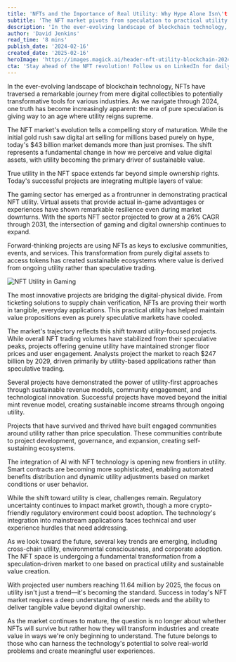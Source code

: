```yaml
---
title: 'NFTs and the Importance of Real Utility: Why Hype Alone Isn\'t Enough'
subtitle: 'The NFT market pivots from speculation to practical utility and sustainable value creation'
description: 'In the ever-evolving landscape of blockchain technology, NFTs have evolved from digital collectibles to transformative tools. Discover how 2024 marks the shift from speculation to utility, driving sustainable value in the $43 billion market.'
author: 'David Jenkins'
read_time: '8 mins'
publish_date: '2024-02-16'
created_date: '2025-02-16'
heroImage: 'https://images.magick.ai/header-nft-utility-blockchain-2024.jpg'
cta: 'Stay ahead of the NFT revolution! Follow us on LinkedIn for daily insights into blockchain innovation and digital asset utility. Join our community of forward-thinking professionals shaping the future of digital ownership.'
---
```


In the ever-evolving landscape of blockchain technology, NFTs have traversed a remarkable journey from mere digital collectibles to potentially transformative tools for various industries. As we navigate through 2024, one truth has become increasingly apparent: the era of pure speculation is giving way to an age where utility reigns supreme.

The NFT market's evolution tells a compelling story of maturation. While the initial gold rush saw digital art selling for millions based purely on hype, today's $43 billion market demands more than just promises. The shift represents a fundamental change in how we perceive and value digital assets, with utility becoming the primary driver of sustainable value.

True utility in the NFT space extends far beyond simple ownership rights. Today's successful projects are integrating multiple layers of value:

The gaming sector has emerged as a frontrunner in demonstrating practical NFT utility. Virtual assets that provide actual in-game advantages or experiences have shown remarkable resilience even during market downturns. With the sports NFT sector projected to grow at a 26% CAGR through 2031, the intersection of gaming and digital ownership continues to expand.

Forward-thinking projects are using NFTs as keys to exclusive communities, events, and services. This transformation from purely digital assets to access tokens has created sustainable ecosystems where value is derived from ongoing utility rather than speculative trading.

![NFT Utility in Gaming](/url_to_generated_image_inline)

The most innovative projects are bridging the digital-physical divide. From ticketing solutions to supply chain verification, NFTs are proving their worth in tangible, everyday applications. This practical utility has helped maintain value propositions even as purely speculative markets have cooled.

The market's trajectory reflects this shift toward utility-focused projects. While overall NFT trading volumes have stabilized from their speculative peaks, projects offering genuine utility have maintained stronger floor prices and user engagement. Analysts project the market to reach $247 billion by 2029, driven primarily by utility-based applications rather than speculative trading.

Several projects have demonstrated the power of utility-first approaches through sustainable revenue models, community engagement, and technological innovation. Successful projects have moved beyond the initial mint revenue model, creating sustainable income streams through ongoing utility.

Projects that have survived and thrived have built engaged communities around utility rather than price speculation. These communities contribute to project development, governance, and expansion, creating self-sustaining ecosystems.

The integration of AI with NFT technology is opening new frontiers in utility. Smart contracts are becoming more sophisticated, enabling automated benefits distribution and dynamic utility adjustments based on market conditions or user behavior.

While the shift toward utility is clear, challenges remain. Regulatory uncertainty continues to impact market growth, though a more crypto-friendly regulatory environment could boost adoption. The technology's integration into mainstream applications faces technical and user experience hurdles that need addressing.

As we look toward the future, several key trends are emerging, including cross-chain utility, environmental consciousness, and corporate adoption. The NFT space is undergoing a fundamental transformation from a speculation-driven market to one based on practical utility and sustainable value creation.

With projected user numbers reaching 11.64 million by 2025, the focus on utility isn't just a trend—it's becoming the standard. Success in today's NFT market requires a deep understanding of user needs and the ability to deliver tangible value beyond digital ownership.

As the market continues to mature, the question is no longer about whether NFTs will survive but rather how they will transform industries and create value in ways we're only beginning to understand. The future belongs to those who can harness the technology's potential to solve real-world problems and create meaningful user experiences.